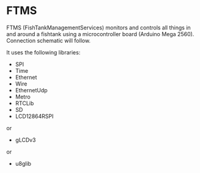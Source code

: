 FTMS
====

FTMS (FishTankManagementServices) monitors and controls all things in and around a fishtank using a microcontroller board (Arduino Mega 2560).
Connection schematic will follow.

It uses the following libraries:
- SPI
- Time
- Ethernet
- Wire
- EthernetUdp
- Metro
- RTCLib
- SD
- LCD12864RSPI

or

- gLCDv3

or

- u8glib